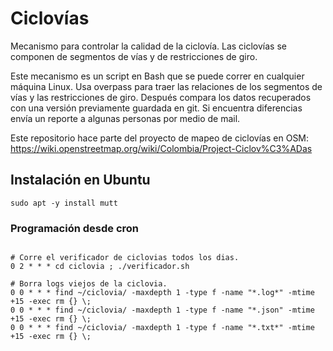 # Ciclovías
Mecanismo para controlar la calidad de la ciclovía.
Las ciclovías se componen de segmentos de vías y de restricciones de giro.

Este mecanismo es un script en Bash que se puede correr en cualquier máquina Linux.
Usa overpass para traer las relaciones de los segmentos de vías y las restricciones de giro.
Después compara los datos recuperados con una versión previamente guardada en git.
Si encuentra diferencias envía un reporte a algunas personas por medio de mail.

Este repositorio hace parte del proyecto de mapeo de ciclovías en OSM: https://wiki.openstreetmap.org/wiki/Colombia/Project-Ciclov%C3%ADas

## Instalación en Ubuntu

```
sudo apt -y install mutt
```

###  Programación desde cron

```

# Corre el verificador de ciclovias todos los dias.
0 2 * * * cd ciclovia ; ./verificador.sh

# Borra logs viejos de la ciclovia.
0 0 * * * find ~/ciclovia/ -maxdepth 1 -type f -name "*.log*" -mtime +15 -exec rm {} \;
0 0 * * * find ~/ciclovia/ -maxdepth 1 -type f -name "*.json" -mtime +15 -exec rm {} \;
0 0 * * * find ~/ciclovia/ -maxdepth 1 -type f -name "*.txt*" -mtime +15 -exec rm {} \;
```
